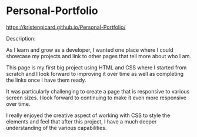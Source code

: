 # Personal-Portfolio

https://kristenpicard.github.io/Personal-Portfolio/

Description:

As I learn and grow as a developer, I wanted one place where I could showcase my projects and link to other pages that tell more about who I am.

This page is my first big project using HTML and CSS where I started from scratch and I look forward to improving it over time as well as completing the links once I have them ready.

It was particularly challenging to create a page that is responsive to various screen sizes.  I look forward to continuing to make it even more responsive over time.

I really enjoyed the creative aspect of working with CSS to style the elements and feel that after this project, I have a much deeper understanding of the various capabilities.
